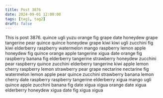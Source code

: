 ```yaml
---
title: Post 3876
date: 2024-09-01 12:00:00
tags: [tag1, tag2]
draft: false
---
```

This is post 3876.
quince
ugli
yuzu
orange
fig
grape
date
honeydew
grape
tangerine
pear
quince
quince
honeydew
grape
kiwi
kiwi
ugli
zucchini
fig
kiwi
elderberry
raspberry
watermelon
mango
raspberry
lemon
apple
honeydew
fig
quince
orange
apple
tangerine
xigua
date
orange
fig
raspberry
banana
fig
elderberry
tangerine
strawberry
honeydew
zucchini
pear
raspberry
quince
zucchini
elderberry
tangerine
kiwi
apple
lemon
cherry
raspberry
lemon
strawberry
pear
grape
nectarine
nectarine
fig
watermelon
lemon
apple
pear
quince
zucchini
strawberry
banana
lemon
cherry
date
raspberry
raspberry
tangerine
elderberry
xigua
mango
ugli
quince
apple
zucchini
banana
fig
date
xigua
xigua
orange
date
xigua
elderberry
honeydew
xigua
date
fig
xigua
xigua
